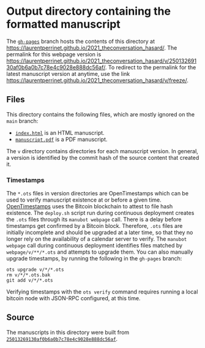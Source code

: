 # Output directory containing the formatted manuscript

The [`gh-pages`](https://github.com/laurentperrinet/2021_theconversation_hasard/tree/gh-pages) branch hosts the contents of this directory at <https://laurentperrinet.github.io/2021_theconversation_hasard/>.
The permalink for this webpage version is <https://laurentperrinet.github.io/2021_theconversation_hasard/v/25013269130af0b6a0b7c78e4c9028e888dc56af/>.
To redirect to the permalink for the latest manuscript version at anytime, use the link <https://laurentperrinet.github.io/2021_theconversation_hasard/v/freeze/>.

## Files

This directory contains the following files, which are mostly ignored on the `main` branch:

+ [`index.html`](index.html) is an HTML manuscript.
+ [`manuscript.pdf`](manuscript.pdf) is a PDF manuscript.

The `v` directory contains directories for each manuscript version.
In general, a version is identified by the commit hash of the source content that created it.

### Timestamps

The `*.ots` files in version directories are OpenTimestamps which can be used to verify manuscript existence at or before a given time.
[OpenTimestamps](https://opentimestamps.org/) uses the Bitcoin blockchain to attest to file hash existence.
The `deploy.sh` script run during continuous deployment creates the `.ots` files through its `manubot webpage` call.
There is a delay before timestamps get confirmed by a Bitcoin block.
Therefore, `.ots` files are initially incomplete and should be upgraded at a later time, so that they no longer rely on the availability of a calendar server to verify.
The `manubot webpage` call during continuous deployment identifies files matched by `webpage/v/**/*.ots` and attempts to upgrade them.
You can also manually upgrade timestamps, by running the following in the `gh-pages` branch:

```shell
ots upgrade v/*/*.ots
rm v/*/*.ots.bak
git add v/*/*.ots
```

Verifying timestamps with the `ots verify` command requires running a local bitcoin node with JSON-RPC configured, at this time.

## Source

The manuscripts in this directory were built from
[`25013269130af0b6a0b7c78e4c9028e888dc56af`](https://github.com/laurentperrinet/2021_theconversation_hasard/commit/25013269130af0b6a0b7c78e4c9028e888dc56af).
